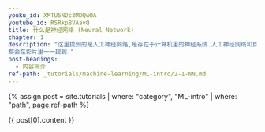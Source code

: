 ```yaml
---
youku_id: XMTU5NDc3MDQwOA
youtube_id: RSRkp8VAavQ
title: 什么是神经网络 (Neural Network)
chapter: 1
description: "这里提到的是人工神经网路,是存在于计算机里的神经系统.人工神经网络和自然神经网络的区别. 神经网络是什么,它是怎么工作的.
都会在影片里一一提到."
post-headings:
  - 内容简介
ref-path: _tutorials/machine-learning/ML-intro/2-1-NN.md
---
```



{% assign post = site.tutorials | where: "category", "ML-intro" | where: "path", page.ref-path %}

{{ post[0].content }}


